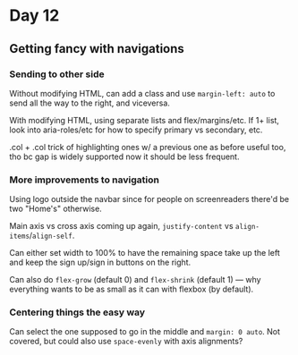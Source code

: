 # Day 12

## Getting fancy with navigations

### Sending to other side

Without modifying HTML, can add a class and use `margin-left: auto` to send all the way to the right, and viceversa.

With modifying HTML, using separate lists and flex/margins/etc. If 1+ list, look into aria-roles/etc for how to specify primary vs secondary, etc.

.col + .col trick of highlighting ones w/ a previous one as before useful too, tho bc gap is widely supported now it should be less frequent.

### More improvements to navigation

Using logo outside the navbar since for people on screenreaders there'd be two "Home's" otherwise.

Main axis vs cross axis coming up again, `justify-content` vs `align-items`/`align-self`.

Can either set width to 100% to have the remaining space take up the left and keep the sign up/sign in buttons on the right.

Can also do `flex-grow` (default 0) and `flex-shrink` (default 1) — why everything wants to be as small as it can with flexbox (by default).

### Centering things the easy way

Can select the one supposed to go in the middle and `margin: 0 auto`.
Not covered, but could also use `space-evenly` with axis alignments?
